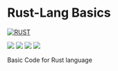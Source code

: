 # Rust-Lang Basics

[![RUST](https://img.shields.io/badge/Language-RUST-informational?style=flat&color=brown&logo=data:image/svg%2bxml;base64,<>)](https://www.rust-lang.org/)

![](https://img.shields.io/github/issues/divyamSoni/Rust-Lang) 
![](https://img.shields.io/github/forks/divyamSoni/Rust-Lang)
![](https://img.shields.io/github/stars/divyamSoni/Rust-Lang)
![](https://img.shields.io/github/license/divyamSoni/Rust-Lang)

Basic Code for Rust language
